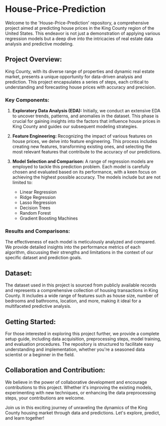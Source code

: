 # House-Price-Prediction

Welcome to the 'House-Price-Prediction' repository, a comprehensive project aimed at predicting house prices in the King County region of the United States. This endeavor is not just a demonstration of applying various regression models but a deep dive into the intricacies of real estate data analysis and predictive modeling.

## Project Overview:
King County, with its diverse range of properties and dynamic real estate market, presents a unique opportunity for data-driven analysis and prediction. This project encapsulates a series of steps, each critical to understanding and forecasting house prices with accuracy and precision.

### Key Components:
1. **Exploratory Data Analysis (EDA):** Initially, we conduct an extensive EDA to uncover trends, patterns, and anomalies in the dataset. This phase is crucial for gaining insights into the factors that influence house prices in King County and guides our subsequent modeling strategies.

2. **Feature Engineering:** Recognizing the impact of various features on house prices, we delve into feature engineering. This process includes creating new features, transforming existing ones, and selecting the most relevant features that contribute to the accuracy of our predictions.

3. **Model Selection and Comparison:** A range of regression models are employed to tackle this prediction problem. Each model is carefully chosen and evaluated based on its performance, with a keen focus on achieving the highest possible accuracy. The models include but are not limited to:
   - Linear Regression
   - Ridge Regression
   - Lasso Regression
   - Decision Trees
   - Random Forest
   - Gradient Boosting Machines

### Results and Comparisons:
The effectiveness of each model is meticulously analyzed and compared. We provide detailed insights into the performance metrics of each algorithm, discussing their strengths and limitations in the context of our specific dataset and prediction goals.

## Dataset:
The dataset used in this project is sourced from publicly available records and represents a comprehensive collection of housing transactions in King County. It includes a wide range of features such as house size, number of bedrooms and bathrooms, location, and more, making it ideal for a multifaceted predictive analysis.

## Getting Started:
For those interested in exploring this project further, we provide a complete setup guide, including data acquisition, preprocessing steps, model training, and evaluation procedures. The repository is structured to facilitate easy understanding and implementation, whether you're a seasoned data scientist or a beginner in the field.

## Collaboration and Contribution:
We believe in the power of collaborative development and encourage contributions to this project. Whether it's improving the existing models, experimenting with new techniques, or enhancing the data preprocessing steps, your contributions are welcome.

Join us in this exciting journey of unraveling the dynamics of the King County housing market through data and predictions. Let's explore, predict, and learn together!
